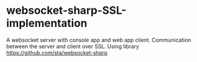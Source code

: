 # websocket-sharp-SSL-implementation
A websocket server with console app and web app client. Communication between the server and client over SSL.
Using library https://github.com/sta/websocket-sharp
